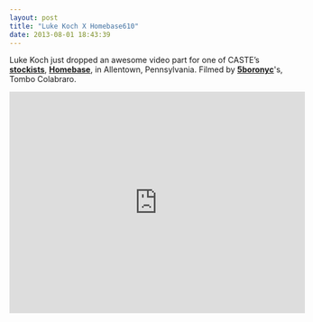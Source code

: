 ```yaml
---
layout: post
title: "Luke Koch X Homebase610"
date: 2013-08-01 18:43:39
---
```


<p>Luke Koch just dropped an awesome video part for one of CASTE&#8217;s <strong><a href="http://www.castequality.com/#/stockists">stockists</a></strong>, <strong><a href="http://homebase610.com/">Homebase</a></strong>, in Allentown, Pennsylvania. Filmed by <strong><a href="http://5boronyc.com/">5boronyc</a></strong>'s, Tombo Colabraro. </p>
<p><iframe frameborder="0" height="393" src="http://player.vimeo.com/video/70752189" width="524"></iframe></p>
